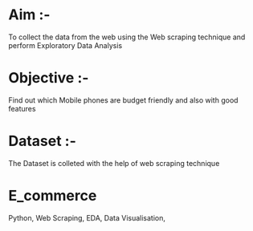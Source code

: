 # Aim :-
To collect the data from the web using the Web scraping technique and perform Exploratory Data Analysis
# Objective :-
Find out which Mobile phones are budget friendly and also with good features
# Dataset :- 
The Dataset is colleted with the help of web scraping technique
# E_commerce
Python,
Web Scraping,
EDA,
Data Visualisation,

